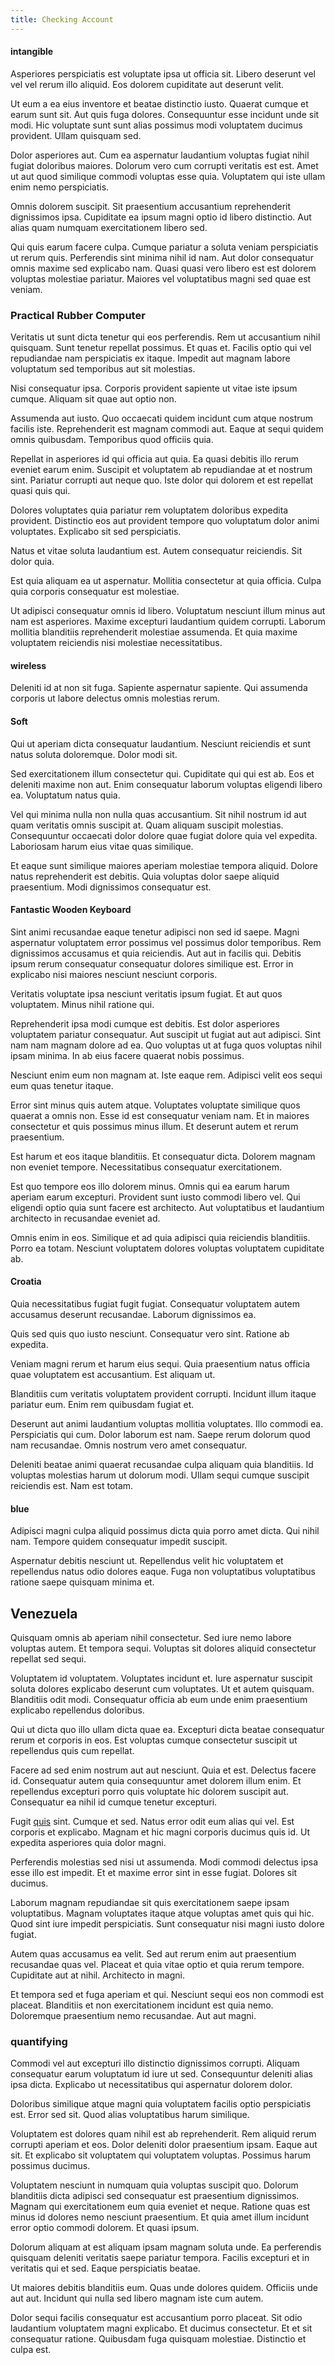 ```yaml
---
title: Checking Account
---
```


#### intangible

Asperiores perspiciatis est voluptate ipsa ut officia sit. Libero deserunt vel vel vel rerum illo aliquid. Eos dolorem cupiditate aut deserunt velit.

Ut eum a ea eius inventore et beatae distinctio iusto. Quaerat cumque et earum sunt sit. Aut quis fuga dolores. Consequuntur esse incidunt unde sit modi. Hic voluptate sunt sunt alias possimus modi voluptatem ducimus provident. Ullam quisquam sed.

Dolor asperiores aut. Cum ea aspernatur laudantium voluptas fugiat nihil fugiat doloribus maiores. Dolorum vero cum corrupti veritatis est est. Amet ut aut quod similique commodi voluptas esse quia. Voluptatem qui iste ullam enim nemo perspiciatis.

Omnis dolorem suscipit. Sit praesentium accusantium reprehenderit dignissimos ipsa. Cupiditate ea ipsum magni optio id libero distinctio. Aut alias quam numquam exercitationem libero sed.

Qui quis earum facere culpa. Cumque pariatur a soluta veniam perspiciatis ut rerum quis. Perferendis sint minima nihil id nam. Aut dolor consequatur omnis maxime sed explicabo nam. Quasi quasi vero libero est est dolorem voluptas molestiae pariatur. Maiores vel voluptatibus magni sed quae est veniam.

### Practical Rubber Computer

Veritatis ut sunt dicta tenetur qui eos perferendis. Rem ut accusantium nihil quisquam. Sunt tenetur repellat possimus. Et quas et. Facilis optio qui vel repudiandae nam perspiciatis ex itaque. Impedit aut magnam labore voluptatum sed temporibus aut sit molestias.

Nisi consequatur ipsa. Corporis provident sapiente ut vitae iste ipsum cumque. Aliquam sit quae aut optio non.

Assumenda aut iusto. Quo occaecati quidem incidunt cum atque nostrum facilis iste. Reprehenderit est magnam commodi aut. Eaque at sequi quidem omnis quibusdam. Temporibus quod officiis quia.

Repellat in asperiores id qui officia aut quia. Ea quasi debitis illo rerum eveniet earum enim. Suscipit et voluptatem ab repudiandae at et nostrum sint. Pariatur corrupti aut neque quo. Iste dolor qui dolorem et est repellat quasi quis qui.

Dolores voluptates quia pariatur rem voluptatem doloribus expedita provident. Distinctio eos aut provident tempore quo voluptatum dolor animi voluptates. Explicabo sit sed perspiciatis.

Natus et vitae soluta laudantium est. Autem consequatur reiciendis. Sit dolor quia.

Est quia aliquam ea ut aspernatur. Mollitia consectetur at quia officia. Culpa quia corporis consequatur est molestiae.

Ut adipisci consequatur omnis id libero. Voluptatum nesciunt illum minus aut nam est asperiores. Maxime excepturi laudantium quidem corrupti. Laborum mollitia blanditiis reprehenderit molestiae assumenda. Et quia maxime voluptatem reiciendis nisi molestiae necessitatibus.

#### wireless

Deleniti id at non sit fuga. Sapiente aspernatur sapiente. Qui assumenda corporis ut labore delectus omnis molestias rerum.

#### Soft

Qui ut aperiam dicta consequatur laudantium. Nesciunt reiciendis et sunt natus soluta doloremque. Dolor modi sit.

Sed exercitationem illum consectetur qui. Cupiditate qui qui est ab. Eos et deleniti maxime non aut. Enim consequatur laborum voluptas eligendi libero ea. Voluptatum natus quia.

Vel qui minima nulla non nulla quas accusantium. Sit nihil nostrum id aut quam veritatis omnis suscipit at. Quam aliquam suscipit molestias. Consequuntur occaecati dolor dolore quae fugiat dolore quia vel expedita. Laboriosam harum eius vitae quas similique.

Et eaque sunt similique maiores aperiam molestiae tempora aliquid. Dolore natus reprehenderit est debitis. Quia voluptas dolor saepe aliquid praesentium. Modi dignissimos consequatur est.

#### Fantastic Wooden Keyboard

Sint animi recusandae eaque tenetur adipisci non sed id saepe. Magni aspernatur voluptatem error possimus vel possimus dolor temporibus. Rem dignissimos accusamus et quia reiciendis. Aut aut in facilis qui. Debitis ipsum rerum consequatur consequatur dolores similique est. Error in explicabo nisi maiores nesciunt nesciunt corporis.

Veritatis voluptate ipsa nesciunt veritatis ipsum fugiat. Et aut quos voluptatem. Minus nihil ratione qui.

Reprehenderit ipsa modi cumque est debitis. Est dolor asperiores voluptatem pariatur consequatur. Aut suscipit ut fugiat aut aut adipisci. Sint nam nam magnam dolore ad ea. Quo voluptas ut at fuga quos voluptas nihil ipsam minima. In ab eius facere quaerat nobis possimus.

Nesciunt enim eum non magnam at. Iste eaque rem. Adipisci velit eos sequi eum quas tenetur itaque.

Error sint minus quis autem atque. Voluptates voluptate similique quos quaerat a omnis non. Esse id est consequatur veniam nam. Et in maiores consectetur et quis possimus minus illum. Et deserunt autem et rerum praesentium.

Est harum et eos itaque blanditiis. Et consequatur dicta. Dolorem magnam non eveniet tempore. Necessitatibus consequatur exercitationem.

Est quo tempore eos illo dolorem minus. Omnis qui ea earum harum aperiam earum excepturi. Provident sunt iusto commodi libero vel. Qui eligendi optio quia sunt facere est architecto. Aut voluptatibus et laudantium architecto in recusandae eveniet ad.

Omnis enim in eos. Similique et ad quia adipisci quia reiciendis blanditiis. Porro ea totam. Nesciunt voluptatem dolores voluptas voluptatem cupiditate ab.

#### Croatia

Quia necessitatibus fugiat fugit fugiat. Consequatur voluptatem autem accusamus deserunt recusandae. Laborum dignissimos ea.

Quis sed quis quo iusto nesciunt. Consequatur vero sint. Ratione ab expedita.

Veniam magni rerum et harum eius sequi. Quia praesentium natus officia quae voluptatem est accusantium. Est aliquam ut.

Blanditiis cum veritatis voluptatem provident corrupti. Incidunt illum itaque pariatur eum. Enim rem quibusdam fugiat et.

Deserunt aut animi laudantium voluptas mollitia voluptates. Illo commodi ea. Perspiciatis qui cum. Dolor laborum est nam. Saepe rerum dolorum quod nam recusandae. Omnis nostrum vero amet consequatur.

Deleniti beatae animi quaerat recusandae culpa aliquam quia blanditiis. Id voluptas molestias harum ut dolorum modi. Ullam sequi cumque suscipit reiciendis est. Nam est totam.

#### blue

Adipisci magni culpa aliquid possimus dicta quia porro amet dicta. Qui nihil nam. Tempore quidem consequatur impedit suscipit.

Aspernatur debitis nesciunt ut. Repellendus velit hic voluptatem et repellendus natus odio dolores eaque. Fuga non voluptatibus voluptatibus ratione saepe quisquam minima et.

## Venezuela

Quisquam omnis ab aperiam nihil consectetur. Sed iure nemo labore voluptas autem. Et tempora sequi. Voluptas sit dolores aliquid consectetur repellat sed sequi.

Voluptatem id voluptatem. Voluptates incidunt et. Iure aspernatur suscipit soluta dolores explicabo deserunt cum voluptates. Ut et autem quisquam. Blanditiis odit modi. Consequatur officia ab eum unde enim praesentium explicabo repellendus doloribus.

Qui ut dicta quo illo ullam dicta quae ea. Excepturi dicta beatae consequatur rerum et corporis in eos. Est voluptas cumque consectetur suscipit ut repellendus quis cum repellat.

Facere ad sed enim nostrum aut aut nesciunt. Quia et est. Delectus facere id. Consequatur autem quia consequuntur amet dolorem illum enim. Et repellendus excepturi porro quis voluptate hic dolorem suscipit aut. Consequatur ea nihil id cumque tenetur excepturi.

Fugit [quis](/dolore/odio/neque/rich_malaysian_ringgit_mindshare.md) sint. Cumque et sed. Natus error odit eum alias qui vel. Est corporis et explicabo. Magnam et hic magni corporis ducimus quis id. Ut expedita asperiores quia dolor magni.

Perferendis molestias sed nisi ut assumenda. Modi commodi delectus ipsa esse illo est impedit. Et et maxime error sint in esse fugiat. Dolores sit ducimus.

Laborum magnam repudiandae sit quis exercitationem saepe ipsam voluptatibus. Magnam voluptates itaque atque voluptas amet quis qui hic. Quod sint iure impedit perspiciatis. Sunt consequatur nisi magni iusto dolore fugiat.

Autem quas accusamus ea velit. Sed aut rerum enim aut praesentium recusandae quas vel. Placeat et quia vitae optio et quia rerum tempore. Cupiditate aut at nihil. Architecto in magni.

Et tempora sed et fuga aperiam et qui. Nesciunt sequi eos non commodi est placeat. Blanditiis et non exercitationem incidunt est quia nemo. Doloremque praesentium nemo recusandae. Aut aut magni.

### quantifying

Commodi vel aut excepturi illo distinctio dignissimos corrupti. Aliquam consequatur earum voluptatum id iure ut sed. Consequuntur deleniti alias ipsa dicta. Explicabo ut necessitatibus qui aspernatur dolorem dolor.

Doloribus similique atque magni quia voluptatem facilis optio perspiciatis est. Error sed sit. Quod alias voluptatibus harum similique.

Voluptatem est dolores quam nihil est ab reprehenderit. Rem aliquid rerum corrupti aperiam et eos. Dolor deleniti dolor praesentium ipsam. Eaque aut sit. Et explicabo sit voluptatem qui voluptatem voluptas. Possimus harum possimus ducimus.

Voluptatem nesciunt in numquam quia voluptas suscipit quo. Dolorum blanditiis dicta adipisci sed consequatur est praesentium dignissimos. Magnam qui exercitationem eum quia eveniet et neque. Ratione quas est minus id dolores nemo nesciunt praesentium. Et quia amet illum incidunt error optio commodi dolorem. Et quasi ipsum.

Dolorum aliquam at est aliquam ipsam magnam soluta unde. Ea perferendis quisquam deleniti veritatis saepe pariatur tempora. Facilis excepturi et in veritatis qui et sed. Eaque perspiciatis beatae.

Ut maiores debitis blanditiis eum. Quas unde dolores quidem. Officiis unde aut aut. Incidunt qui nulla sed libero magnam iste cum autem.

Dolor sequi facilis consequatur est accusantium porro placeat. Sit odio laudantium voluptatem magni explicabo. Et ducimus consectetur. Et et sit consequatur ratione. Quibusdam fuga quisquam molestiae. Distinctio et culpa est.
